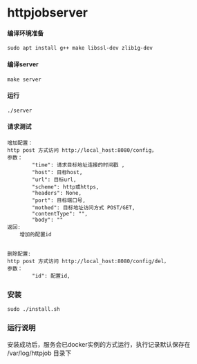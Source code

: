 # httpjobserver

#### 编译环境准备

```sudo apt install g++ make libssl-dev zlib1g-dev```



#### 编译server

```make server```


#### 运行

```./server```

#### 请求测试

```
增加配置：
http post 方式访问 http://local_host:8080/config，
参数：
        "time": 请求目标地址连接的时间戳 ,
        "host": 目标host,
        "url": 目标url,
        "scheme": http或https,
        "headers": None,
        "port": 目标端口号,
        "mothed": 目标地址访问方式 POST/GET,
        "contentType": "",
        "body": ""
返回:
    增加的配置id


删除配置:
http post 方式访问 http://local_host:8080/config/del，
参数：
        "id": 配置id,

```

### 安装
`sudo ./install.sh`



### 运行说明

安装成功后，服务会已docker实例的方式运行，执行记录默认保存在 /var/log/httpjob 目录下
